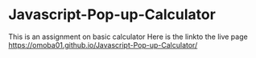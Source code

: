 # Javascript-Pop-up-Calculator
 This is an assignment on basic calculator
Here is the linkto the live page  https://omoba01.github.io/Javascript-Pop-up-Calculator/
